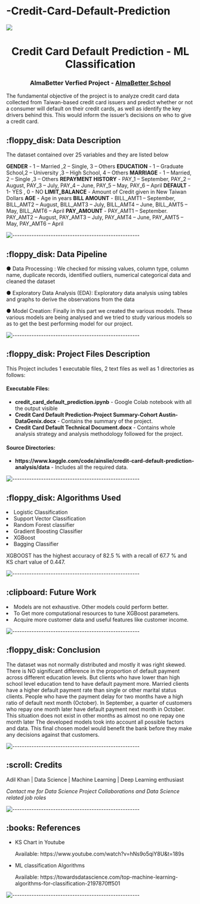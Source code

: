# -Credit-Card-Default-Prediction
<h><img src="https://media.giphy.com/media/xT5LMXFGXmuKKkoCWs/giphy.gif" align="centre"></h>
<h1 align="center"> Credit Card Default Prediction - ML Classification </h1>
<h3 align="center"> AlmaBetter Verfied Project - <a href="https://www.almabetter.com/"> AlmaBetter School </a> </h5>

<p>The fundamental objective of the project is to analyze credit card data collected from Taiwan-based credit card issuers and predict whether or not a consumer will default on their credit cards, as well as identify the key drivers behind this. This would inform the issuer’s decisions on who to give a credit card.</p>

<h2> :floppy_disk: Data Description</h2>

<p>The dataset contained over 25 variables and they are listed below</p>

**GENDER**            -    1 – Married ,2 – Single, 3 – Others
**EDUCATION**         -  1 – Graduate School,2 – University ,3 – High School, 4 – Others 
**MARRIAGE**          -  1 – Married, 2 – Single ,3 – Others
**REPAYMENT HISTORY** -  PAY_1 – September, PAY_2 – August, PAY_3 –  July, PAY_4 – June, PAY_5 –  May, PAY_6 – April
**DEFAULT**           -  1- YES , 0 - NO 
**LIMIT_BALANCE**     - Amount of Credit given in New Taiwan Dollars
**AGE**               - Age in years 
**BILL AMOUNT**       - BILL_AMT1 – September, BILL_AMT2 –  August, BILL_AMT3 – July, BILL_AMT4 – June, BILL_AMT5 – May, BILL_AMT6 – April
**PAY_AMOUNT**        - PAY_AMT1 – September. PAY_AMT2 –  August, PAY_AMT3 –  July, PAY_AMT4 –  June, PAY_AMT5 – May, PAY_AMT6 –  April


![-----------------------------------------------------](https://raw.githubusercontent.com/andreasbm/readme/master/assets/lines/rainbow.png)

<h2> :floppy_disk: Data Pipeline</h2>

● Data Processing : We checked for missing values, column type, column name, duplicate records, identified outliers, numerical categorical data and cleaned the dataset

● Exploratory Data Analysis (EDA): Exploratory data analysis using tables and graphs to derive the observations from the data 

● Model Creation: Finally in this part we created the various models. These various models are being analysed and we tried to study various models so as to get the best performing model for our project.

![-----------------------------------------------------](https://raw.githubusercontent.com/andreasbm/readme/master/assets/lines/rainbow.png)

<h2> :floppy_disk: Project Files Description</h2>

<p>This Project includes 1 executable files, 2 text files as well as 1 directories as follows:</p>
<h4>Executable Files:</h4>

<ul>
  <li><b>credit_card_default_prediction.ipynb</b> - Google Colab notebook with all the output visible</li>
  <li><b>Credit Card Default Prediction-Project Summary-Cohort Austin-DataGenix.docx</b> - Contains the summary of the project.</li>
  <li><b>Credit Card Default Technical Document.docx</b> - Contains whole analysis strategy and analysis methodology followed for the project.</li>
</ul>

<h4>Source Directories:</h4>
<ul>
  <li><b>https://www.kaggle.com/code/ainslie/credit-card-default-prediction-analysis/data</b> - Includes all the required data.</li>
</ul>

![-----------------------------------------------------](https://raw.githubusercontent.com/andreasbm/readme/master/assets/lines/rainbow.png)

<h2> :floppy_disk: Algorithms Used </h2>
<li>Logistic Classification</li>
<li>Support Vector Classification</li>
<li>Random Forest classifier</li>
<li>Gradient Boosting Classifier</li>
<li>XGBoost</li>
<li>Bagging Classifier</li>

<p>XGBOOST  has the highest accuracy of 82.5 % with a recall of 67.7 % and KS chart value of 0.447.</p>

![-----------------------------------------------------](https://raw.githubusercontent.com/andreasbm/readme/master/assets/lines/rainbow.png)

<h2> :clipboard: Future Work</h2>
<li>Models are not exhaustive. Other models could perform better.</li>
<li>To Get more computational resources to tune XGBoost parameters.</li>
<li>Acquire more customer data and useful features like customer income.</li>

![-----------------------------------------------------](https://raw.githubusercontent.com/andreasbm/readme/master/assets/lines/rainbow.png)

<h2>:floppy_disk: Conclusion</h2>
<p>The dataset was not normally distributed and mostly it was right skewed. There is NO significant difference in the proportion of default payment across different education levels. But clients who have lower than high school level education tend to have default payment more. Married clients have a higher default payment rate than single or other marital status clients. People who have the payment delay for two months have a high ratio of default next month (October). In September, a quarter of customers who repay one month later have default payment next month in October. This situation does not exist in other months as almost no one repay one month later The developed models took into account all possible factors and data. This final chosen model would benefit the bank before they make any decisions against that customers.</p>

![-----------------------------------------------------](https://raw.githubusercontent.com/andreasbm/readme/master/assets/lines/rainbow.png)

<!-- CREDITS -->
<h2 id="credits"> :scroll: Credits</h2>

Adil Khan | Data Science | Machine Learning | Deep Learning enthusiast

<p> <i> Contact me for Data Science Project Collaborations and Data Science related job roles</i></p>

![-----------------------------------------------------](https://raw.githubusercontent.com/andreasbm/readme/master/assets/lines/rainbow.png)
<h2> :books: References</h2>
<ul>
  <li><p>KS Chart in Youtube </p>
      <p>Available: https://www.youtube.com/watch?v=hNs9o5qiY8U&t=189s</p>
  </li>
 
  <li><p>ML classification Algorithms </p>
      <p>Available: https://towardsdatascience.com/top-machine-learning-algorithms-for-classification-2197870ff501</p>
  </li>
 
</ul>

![-----------------------------------------------------](https://raw.githubusercontent.com/andreasbm/readme/master/assets/lines/rainbow.png)
